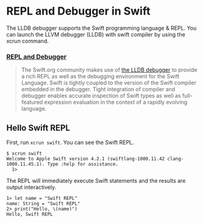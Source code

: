 # REPL and Debugger in Swift

The LLDB debugger supports the Swift programming language & REPL. You can launch the LLVM debugger (LLDB) with swift compiler by using the xcrun command.

### [REPL and Debugger](https://swift.org/lldb/#why-combine-the-repl-and-debugger)

> The Swift.org community makes use of [the LLDB debugger](https://github.com/apple/swift-lldb) to provide a rich REPL as well as the debugging environment for the Swift Language. Swift is tightly coupled to the version of the Swift compiler embedded in the debugger. Tight integration of compiler and debugger enables accurate inspection of Swift types as well as full-featured expression evaluation in the context of a rapidly evolving language.

## Hello Swift REPL

First, run `xcrun swift`. You can see  the Swift REPL.

```
$ xcrun swift
Welcome to Apple Swift version 4.2.1 (swiftlang-1000.11.42 clang-1000.11.45.1). Type :help for assistance.
  1>  
```

The REPL will immediately execute Swift statements and the results are output interactively.

```
1> let name = "Swift REPL"
name: String = "Swift REPL"
2> print("Hello, \(name)")
Hello, Swift REPL
```


